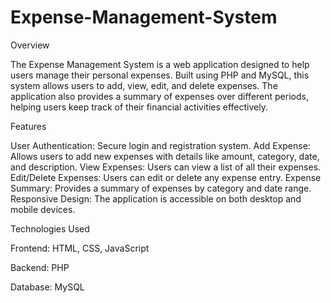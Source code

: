 # Expense-Management-System
Overview

The Expense Management System is a web application designed to help users manage their personal expenses. Built using PHP and MySQL, this system allows users to add, view, edit, and delete expenses. The application also provides a summary of expenses over different periods, helping users keep track of their financial activities effectively.

Features

User Authentication: Secure login and registration system.
Add Expense: Allows users to add new expenses with details like amount, category, date, and description.
View Expenses: Users can view a list of all their expenses.
Edit/Delete Expenses: Users can edit or delete any expense entry.
Expense Summary: Provides a summary of expenses by category and date range.
Responsive Design: The application is accessible on both desktop and mobile devices.

Technologies Used


Frontend: HTML, CSS, JavaScript

Backend: PHP

Database: MySQL
